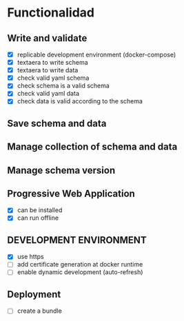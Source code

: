 
# Functionalidad

## Write and validate

  - [x] replicable development environment (docker-compose)
  - [x] textaera to write schema
  - [x] textaera to write data
  - [x] check valid yaml schema
  - [x] check schema is a valid schema
  - [x] check valid yaml data
  - [x] check data is valid according to the schema

## Save schema and data

## Manage collection of schema and data

## Manage schema version


## Progressive Web Application

  - [x] can be installed
  - [x] can run offline 

## DEVELOPMENT ENVIRONMENT

  - [x] use https
  - [ ] add certificate generation at docker runtime
  - [ ] enable dynamic development (auto-refresh)

## Deployment

  - [ ] create a bundle
